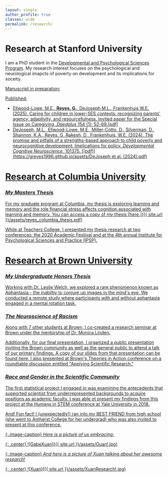```yaml
---
layout: single
author_profile: true
classes: wide
permalink: /research/
---
```


# Research at Stanford University
I am a PhD student in the [Developmental and Psychological Sciences Program](https://ed.stanford.edu/academics/doctoral-handbook/courses/daps). My research interest focuses on the psychological and neurological imapcts of poverty on development and its implications for soceity. 

<u>Manuscript in preparation:<u>


<u>Published:<u>
- Ellwood-Lowe, M.E., **Reyes, G.**, DeJoseph M.L., Frankenhuis W.E. (2025). Caring for children in lower-SES contexts: recognizing parents' agency, adaptivity, and resourcefulness. Invited paper for the Special Issue on Caregiving, *Daedalus* 154 (1): 52-69.[[pdf]](https://greyes1996.github.io/assets/Ellwood-Lowe)
- DeJoseph, M.L., Ellwood-Lowe, M.E., Miller-Cotto, D., Silverman, D., Shannon, K.A., Reyes, G, Rakesh, D., Frankenhuis, W.E. (2024). The promise and pitfalls of a strengths-based approach to child poverty and neurocognitive development: Implications for policy. *Developmental Cognitive Neuroscience*, 101375. [[pdf]](https://greyes1996.github.io/assets/DeJoseph et al. (2024).pdf)

# Research at Columbia University
### *My Masters Thesis*
For my graduate program at Columbia, my thesis is exploring learning and memory and the role financial stress affects cognition associated with learning and memory. You can access a copy of my thesis [here.]({{ site.url }}/assets/reyes_columbia_thesis.pdf)

While at Teachers College, I presented my thesis research at two conferences: the [2020 Academic Festival](https://www.tc.columbia.edu/articles/2020/november/exploring-povertys-impact-on-learning/) and at the 4th annual [Institute for Psychological Sciences and Practice (IPSP)](https://drive.google.com/file/d/1eHcQMoCvLhg8NDu5u6FHP5sTvxMrIeN_/view?usp=sharing). 

# Research at Brown University 
### *My Undergraduate Honors Thesis*
Working with Dr. Leslie Welch, we explored a rare phenomenon known as Aphantasia - the inabiltiy to conjure up images in the mind's eye. We conducted a remote study where participants with and without aphantasia engaged in a mental rotation task. 

### *The Neuroscience of Racism*
Along with 7 other students at Brown, I co-created a research seminar at Brown under the mentorship of [Dr. Monica Linden.](https://vivo.brown.edu/display/ml32)

Additionally, for our final presentation, I organized a public presentation inviting the Brown community as well as the general public to attend a talk of our primary findings. A copy of our slides from that presentation can be found [here](). I also presented at Brown's [Theories in Action](http://www.browntia.org/past-years) conference on a roundtable discussion entitled "Applying Scientific Research." 

### *Race and Gender in the Scientific Community*
The first statistical project I engaged in was examining the antecedents that supported scientist from underrepresented backgrounds to acquire  positions as academic faculty. I was able ot present my findings from this project at the Humans in STEM conference at Yale University in 2018. 

And! Fun fact! I (unexpectedly!) ran into my BEST FRIEND from high school (she went to Amherst College for her undergrad) who was also invited to present at this conference. 

{:.image-caption}
*Here is a picture of us embracing:*

{: .center}
![GabeXuan]({{ site.url }}/assets/Guan!.jpg)

{:.image-caption}
*And here is a picture of Xuan talking about her awesome research!*

{: .center}
![Xuan]({{ site.url }}/assets/XuanResearch!.jpg)
